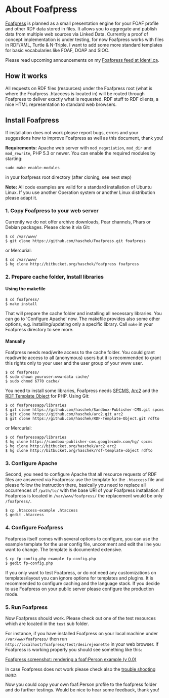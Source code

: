 About Foafpress
==========================================================================

[Foafpress][1] is planned as a small presentation engine for your FOAF
profile and other RDF data stored in files. It allows you to aggregate
and publish data from multiple web sources via Linked Data. Currently
a proof of concept implementation is under testing, for now Foafpress
works with files in RDF/XML, Turtle & N-Triple. I want to add some more
standard templates for basic vocabularies like FOAF, DOAP and SIOC.

Please read upcoming announcements on my [Foafpress feed at Identi.ca][2].

[1]: http://foafpress.org/
[2]: http://identi.ca/haschek/tag/foafpress


How it works
--------------------------------------------------------------------------

All requests on RDF files (resources) under the Foafpress root (what
is where the Foafpress .htaccess is located in) will be routed through
Foafpress to deliver exactly what is requested. RDF stuff to RDF
clients, a nice HTML representation to standard web browsers.


Install Foafpress
--------------------------------------------------------------------------

If installation does not work please report bugs, errors and your
suggestions how to improve Foafpress as well as this document, thank
you!

**Requirements:** Apache web server with `mod_negotiation`, `mod_dir` and
`mod_rewrite`, PHP 5.3 or newer. You can enable the required modules by
starting:

    sudo make enable-modules

in your foafpress root directory (after cloning, see next step)

**Note:** All code examples are valid for a standard installation of
Ubuntu Linux. If you use another Operation system or another Linux
distribution please adapt it.

### 1. Copy Foafpress to your web server

Currently we do not offer archive downloads, Pear channels, Phars or
Debian packages. Please clone it via Git:

    $ cd /var/www/
    $ git clone https://github.com/haschek/Foafpress.git foafpress

or Mercurial:

    $ cd /var/www/
    $ hg clone http://bitbucket.org/haschek/foafpress foafpress

### 2. Prepare cache folder, Install libraries

#### Using the makefile

    $ cd foafpress/
    $ make install

That will prepare the cache folder and installing all necessary
libraries. You can go to 'Configure Apache' now. The makefile provides
also some other options, e.g. installing/updating only a specific library.
Call `make` in your Foafpress directory to see more.

#### Manually

Foafpress needs read/write access to the cache folder. You could grant
read/write access to all (anonymous) users but it is recommended to
grant this rights only to your user and the user group of your www user.

    $ cd foafpress/
    $ sudo chown youruser:www-data cache/
    $ sudo chmod 6770 cache/

You need to install some libraries, Foafpress needs [SPCMS][3],
[Arc2][4] and the [RDF Template Object][5] for PHP. Using Git:

    $ cd foafpressapp/libraries
    $ git clone https://github.com/haschek/Sandbox-Publisher-CMS.git spcms
    $ git clone https://github.com/haschek/arc2.git arc2
    $ git clone https://github.com/haschek/RDF-Template-Object.git rdfto

or Mercurial:

    $ cd foafpressapp/libraries
    $ hg clone https://sandbox-publisher-cms.googlecode.com/hg/ spcms
    $ hg clone http://bitbucket.org/haschek/arc2 arc2
    $ hg clone http://bitbucket.org/haschek/rdf-template-object rdfto

[3]: http://eye48.com/go/spcms
[4]: http://github.com/semsol/arc2/wiki
[5]: http://github.com/haschek/RDF-Template-Object

### 3. Configure Apache

Second, you need to configure Apache that all resource requests of RDF
files are answered via Foafpress: use the template for the `.htaccess`
file and please follow the instruction there, basically you need to
replace all occurrences of `/path/to/` with the base URI of your
Foafpress installation. If Foafpress is located in `/var/www/foafpress/`
the replacement would be only `/foafpress/`.

    $ cp .htaccess-example .htaccess
    $ gedit .htaccess

### 4. Configure Foafpress

Foafpress itself comes with several options to configure, you can use
the example template for the user config file, uncomment and edit the
line you want to change. The template is documented extensive.

    $ cp fp-config.php-example fp-config.php
    $ gedit fp-config.php

If you only want to test Foafpress, or do not need any customizations on
templates/layout you can ignore options for templates and plugins. It is
recommended to configure caching and the language stack. If you decide
to use Foafpress on your public server please configure the production
mode.

### 5. Run Foafpress

Now Foafpress should work. Please check out one of the test resources
which are located in the `test` sub folder.

For instance, if you have installed Foafpress on your
local machine under `/var/www/foafpress/` then run
`http://localhost/foafpress/test/desirejeanette` in your web browser. If
Foafpress is working properly you should see something like this:

[Foafpress screenshot: rendering a foaf:Person example (v 0.0)][6]

In case Foafpress does not work please check also the [trouble shooting
page][7].

Now you could copy your own foaf:Person profile to the foafpress folder
and do further testings. Would be nice to hear some feedback, thank you!

[6]: http://www.flickr.com/photos/haschek/5596988319/
[7]: http://bitbucket.org/haschek/foafpress/wiki/TroubleShooting
